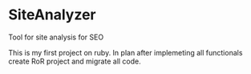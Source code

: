 # SiteAnalyzer
Tool for site analysis for SEO

This is my first project on ruby. 
In plan after implemeting all functionals create RoR project and migrate all code.
